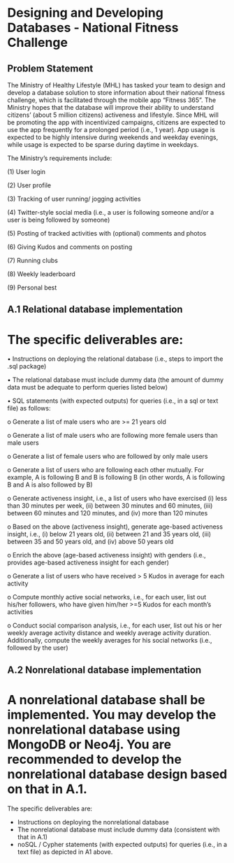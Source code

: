 # Designing and Developing Databases - National Fitness Challenge
## Problem Statement
The Ministry of Healthy Lifestyle (MHL) has tasked your team to design and develop a database solution to store information about their national fitness challenge, which is facilitated through the mobile app “Fitness 365”. The Ministry hopes that the database will improve their ability to understand citizens’ (about 5 million citizens) activeness and lifestyle. Since MHL will be promoting the app with incentivized campaigns, citizens are expected to use the app frequently for a prolonged period (i.e., 1 year). App usage is expected to be highly intensive during weekends and weekday evenings, while usage is expected to be sparse during daytime in weekdays.

The Ministry’s requirements include:

(1)	User login

(2)	User profile

(3)	Tracking of user running/ jogging activities

(4)	Twitter-style social media (i.e., a user is following someone and/or a user is being followed by someone)

(5)	Posting of tracked activities with (optional) comments and photos

(6)	Giving Kudos and comments on posting

(7)	Running clubs 

(8)	Weekly leaderboard

(9)	Personal best


## A.1 Relational database implementation

# The specific deliverables are:

•	Instructions on deploying the relational database (i.e., steps to import the .sql package)

•	The relational database must include dummy data (the amount of dummy data must be adequate to perform queries listed below)

•	SQL statements (with expected outputs) for queries (i.e., in a sql or text file) as follows:

o	Generate a list of male users who are >= 21 years old

o	Generate a list of male users who are following more female users than male users

o	Generate a list of female users who are followed by only male users

o	Generate a list of users who are following each other mutually. For example, A is following B and B is following B (in other words, A is following B and A is also followed by B)

o	Generate activeness insight, i.e., a list of users who have exercised (i) less than 30 minutes per week, (ii) between 30 minutes and 60 minutes, (iii) between 60 minutes and 120 minutes, and (iv) more than 120 minutes

o	Based on the above (activeness insight), generate age-based activeness insight, i.e., (i) below 21 years old, (ii) between 21 and 35 years old, (iii) between 35 and 50 years old, and (iv) above 50 years old

o	Enrich the above (age-based activeness insight) with genders (i.e., provides age-based activeness insight for each gender)

o	Generate a list of users who have received > 5 Kudos in average for each activity

o	Compute monthly active social networks, i.e., for each user, list out his/her followers, who have given him/her >=5 Kudos for each month’s activities

o	Conduct social comparison analysis, i.e., for each user, list out his or her weekly average activity distance and weekly average activity duration. Additionally, compute the weekly averages for his social networks (i.e., followed by the user)

## A.2 Nonrelational database implementation

# A nonrelational database shall be implemented. You may develop the nonrelational database using MongoDB or Neo4j. You are recommended to develop the nonrelational database design based on that in A.1.

The specific deliverables are:

-	Instructions on deploying the nonrelational database 
-	The nonrelational database must include dummy data (consistent with that in A.1)
-	noSQL / Cypher statements (with expected outputs) for queries (i.e., in a text file) as depicted in A1 above.
